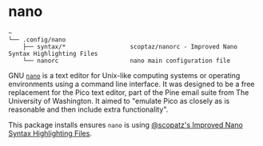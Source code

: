 # nano

```text
~
└── .config/nano
    ├── syntax/*                  scoptaz/nanorc - Improved Nano Syntax Highlighting Files
    └── nanorc                    nano main configuration file

```

GNU [`nano`](https://www.nano-editor.org/) is a text editor for Unix-like computing systems or operating environments using a command line interface. It was designed to be a free replacement for the Pico text editor, part of the Pine email suite from The University of Washington. It aimed to "emulate Pico as closely as is reasonable and then include extra functionality".

This package installs ensures `nano` is using [@scopatz's Improved Nano Syntax Highlighting Files](https://github.com/scopatz/nanorc).
